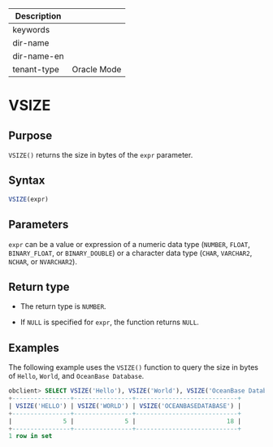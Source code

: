 | Description   |                 |
|---------------|-----------------|
| keywords      |                 |
| dir-name      |                 |
| dir-name-en   |                 |
| tenant-type   | Oracle Mode     |

# VSIZE

## Purpose

`VSIZE()` returns the size in bytes of the `expr` parameter.

## Syntax

```sql
VSIZE(expr)
```

## Parameters

`expr` can be a value or expression of a numeric data type (`NUMBER`, `FLOAT`, `BINARY_FLOAT`, or `BINARY_DOUBLE`) or a character data type (`CHAR`, `VARCHAR2`, `NCHAR`, or `NVARCHAR2`).

## Return type

* The return type is `NUMBER`.

* If `NULL` is specified for `expr`, the function returns `NULL`.

## Examples

The following example uses the `VSIZE()` function to query the size in bytes of `Hello`, `World`, and `OceanBase Database`.

```sql
obclient> SELECT VSIZE('Hello'), VSIZE('World'), VSIZE('OceanBase Database') FROM DUAL;
+----------------+----------------+----------------------------+
| VSIZE('HELLO') | VSIZE('WORLD') | VSIZE('OCEANBASEDATABASE') |
+----------------+----------------+----------------------------+
|              5 |              5 |                         18 |
+----------------+----------------+----------------------------+
1 row in set
```
